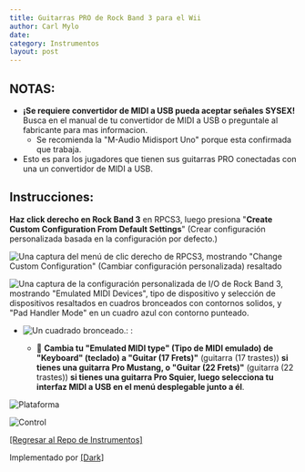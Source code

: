 ```yaml
---
title: Guitarras PRO de Rock Band 3 para el Wii
author: Carl Mylo
date: 
category: Instrumentos
layout: post
---
```


## NOTAS:

* **¡Se requiere convertidor de MIDI a USB pueda aceptar señales SYSEX!** Busca en el manual de tu convertidor de MIDI a USB o preguntale al fabricante para mas informacion.
	* Se recomienda la "M-Audio Midisport Uno" porque esta confirmada que trabaja.
* Esto es para los jugadores que tienen sus guitarras PRO conectadas con una un convertidor de MIDI a USB.

## Instrucciones:
**Haz click derecho en Rock Band 3** en RPCS3, luego presiona "**Create Custom Configuration From Default Settings**" (Crear configuración personalizada basada en la configuración por defecto.)  

![Una captura del menú de clic derecho de RPCS3, mostrando "Change Custom Configuration" (Cambiar configuración personalizada) resaltado](https://raw.githubusercontent.com/hmxmilohax/rb3-pc/main/assets/images/cust/rpcs3customconfigchange.png "Change Custom Configuration")

![Una captura de la configuración personalizada de I/O de Rock Band 3, mostrando "Emulated MIDI Devices", tipo de dispositivo y selección de dispositivos resaltados en cuadros bronceados con contornos solidos, y "Pad Handler Mode" en un cuadro azul con contorno punteado.](https://raw.githubusercontent.com/hmxmilohax/rb3-pc/main/assets/images/cust/io.png "I/O")

* ![Un cuadrado bronceado.](https://raw.githubusercontent.com/hmxmilohax/rb3-pc/main/assets/images/cust/smalltan.png "Cuadrado bronceado"): :

	* 🎸 **Cambia tu "Emulated MIDI type" (Tipo de MIDI emulado) de "Keyboard" (teclado) a "Guitar (17 Frets)"** (guitarra (17 trastes)) **si tienes una guitarra Pro Mustang, o "Guitar (22 Frets)"** (guitarra (22 trastes)) **si tienes una guitarra Pro Squier, luego selecciona tu interfaz MIDI a USB en el menú desplegable junto a él**.


![Plataforma](https://raw.githubusercontent.com/hmxmilohax/rb3-pc/main/assets/images/instruments/plat/wii.png "Plataforma") 

![Control](https://raw.githubusercontent.com/hmxmilohax/rb3-pc/main/assets/images/instruments/cont/rbprotar.png "Control") 

[[Regresar al Repo de Instrumentos]](https://hmxmilohax.github.io/rb3-pc/espanol/repodeinst/#lista-de-instrumentos)

Implementado por [[Dark]](https://dark.ski/)